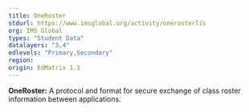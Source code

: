 ```yaml
---
title: OneRoster
stdurl: https://www.imsglobal.org/activity/onerosterlis
org: IMS Global
types: "Student Data"
datalayers: "3,4"
edlevels: "Primary,Secondary"
region:
origin: EdMatrix 1.1
---
```

**OneRoster:** A protocol and format for secure exchange of class roster information between applications.
